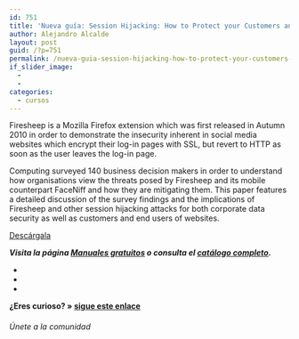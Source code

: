```yaml
---
id: 751
title: 'Nueva guía: Session Hijacking: How to Protect your Customers and your Corporate Data'
author: Alejandro Alcalde
layout: post
guid: /?p=751
permalink: /nueva-guia-session-hijacking-how-to-protect-your-customers-and-your-corporate-data/
if_slider_image:
  - 
  - 
categories:
  - cursos
---
```

Firesheep is a Mozilla Firefox extension which was first released in Autumn 2010 in order to demonstrate the insecurity inherent in social media websites which encrypt their log-in pages with SSL, but revert to HTTP as soon as the user leaves the log-in page.

Computing surveyed 140 business decision makers in order to understand how organisations view the threats posed by Firesheep and its mobile counterpart FaceNiff and how they are mitigating them. This paper features a detailed discussion of the survey findings and the implications of Firesheep and other session hijacking attacks for both corporate data security as well as customers and end users of websites.

<div class="button-container">
  <a href="http://elbauldelprogramador.tradepub.com/c/pubRD.mpl?sr=oc&#038;_t=oc:&#038;pc=w_thaw01" target="_blank" class="wi-button style-3">Descárgala<i class="icon-download icon-2x"></i></a>
</div>

***Visita la página [Manuales gratuitos][1] o consulta el [catálogo completo][2].*** 

<div class="sharedaddy">
  <div class="sd-content">
    <ul>
      <li>
        <a class="hastip" rel="nofollow" href="http://twitter.com/home?status=Nueva guía: Session Hijacking: How to Protect your Customers and your Corporate Data+http://elbauldelprogramador.com/nueva-guia-session-hijacking-how-to-protect-your-customers-and-your-corporate-data/+V%C3%ADa+%40elbaulp" onclick="javascript:window.open(this.href, '', 'menubar=no,toolbar=no,resizable=yes,scrollbars=yes,height=600,width=600');return false;" title="Compartir en Twitter" target="_blank"><span class="iconbox-title"><i class="icon-twitter icon-2x"></i></span></a>
      </li>
      <li>
        <a class="hastip" rel="nofollow" href="http://www.facebook.com/sharer.php?u=http://elbauldelprogramador.com/nueva-guia-session-hijacking-how-to-protect-your-customers-and-your-corporate-data/&t=Nueva guía: Session Hijacking: How to Protect your Customers and your Corporate Data+http://elbauldelprogramador.com/nueva-guia-session-hijacking-how-to-protect-your-customers-and-your-corporate-data/+V%C3%ADa+%40elbaulp" onclick="javascript:window.open(this.href, '', 'menubar=no,toolbar=no,resizable=yes,scrollbars=yes,height=600,width=600');return false;" title="Compartir en Facebook" target="_blank"><span class="iconbox-title"><i class="icon-facebook icon-2x"></i></span></a>
      </li>
      <li>
        <a class="hastip" rel="nofollow" href="https://plus.google.com/share?url=Nueva guía: Session Hijacking: How to Protect your Customers and your Corporate Data+http://elbauldelprogramador.com/nueva-guia-session-hijacking-how-to-protect-your-customers-and-your-corporate-data/+V%C3%ADa+%40elbaulp" onclick="javascript:window.open(this.href, '', 'menubar=no,toolbar=no,resizable=yes,scrollbars=yes,height=600,width=600');return false;" title="Compartir en G+" target="_blank"><span class="iconbox-title"><i class="icon-google-plus icon-2x"></i></span></a>
      </li>
    </ul>
  </div>
</div>

<span id="socialbottom" class="highlight style-2">

<p>
  <strong>¿Eres curioso? » <a onclick="javascript:_gaq.push(['_trackEvent','random','click-random']);" href="/index.php?random=1">sigue este enlace</a></strong>
</p>

<h6>
  Únete a la comunidad
</h6>

<div class="iconsc hastip" title="2240 seguidores">
  <a href="http://twitter.com/elbaulp" target="_blank"><i class="icon-twitter"></i></a>
</div>

<div class="iconsc hastip" title="2452 fans">
  <a href="http://facebook.com/elbauldelprogramador" target="_blank"><i class="icon-facebook"></i></a>
</div>

<div class="iconsc hastip" title="0 +1s">
  <a href="http://plus.google.com/+Elbauldelprogramador" target="_blank"><i class="icon-google-plus"></i></a>
</div>

<div class="iconsc hastip" title="Repositorios">
  <a href="http://github.com/algui91" target="_blank"><i class="icon-github"></i></a>
</div>

<div class="iconsc hastip" title="Feed RSS">
  <a href="http://elbauldelprogramador.com/feed" target="_blank"><i class="icon-rss"></i></a>
</div></span>

 [1]: /manuales-gratuitos/
 [2]: http://elbauldelprogramador.tradepub.com/category/information-technology/1207/ "Catálogo completo de Guías gratuítas "